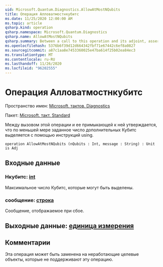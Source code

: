 ```yaml
---
uid: Microsoft.Quantum.Diagnostics.AllowAtMostNQubits
title: Операция Алловатмостнкубитс
ms.date: 11/25/2020 12:00:00 AM
ms.topic: article
qsharp.kind: operation
qsharp.namespace: Microsoft.Quantum.Diagnostics
qsharp.name: AllowAtMostNQubits
qsharp.summary: Between a call to this operation and its adjoint, asserts that at most a given number of additional qubits are allocated with using statements.
ms.openlocfilehash: 5376b6f39d12d664342fbf71e67442c6ef8a0827
ms.sourcegitcommit: a87c1aa8e7453360025e47ba614f25b02ea84ec3
ms.translationtype: MT
ms.contentlocale: ru-RU
ms.lasthandoff: 11/26/2020
ms.locfileid: "96202555"
---
```

# <a name="allowatmostnqubits-operation"></a>Операция Алловатмостнкубитс

Пространство имен: [Microsoft. тактов. Diagnostics](xref:Microsoft.Quantum.Diagnostics)

Пакет: [Microsoft. такт. Standard](https://nuget.org/packages/Microsoft.Quantum.Standard)


Между вызовом этой операции и ее примыкающей к ней утверждается, что по меньшей мере заданное число дополнительных Кубитс выделяется с помощью инструкций using.

```qsharp
operation AllowAtMostNQubits (nQubits : Int, message : String) : Unit is Adj
```


## <a name="input"></a>Входные данные

### <a name="nqubits--int"></a>Нкубитс: [int](xref:microsoft.quantum.lang-ref.int)

Максимальное число Кубитс, которые могут быть выделены.


### <a name="message--string"></a>сообщение: [строка](xref:microsoft.quantum.lang-ref.string)

Сообщение, отображаемое при сбое.



## <a name="output--unit"></a>Выходные данные: [единица измерения](xref:microsoft.quantum.lang-ref.unit)



## <a name="remarks"></a>Комментарии

Эта операция может быть заменена на неработающие целевые объекты, которые не поддерживают эту операцию.